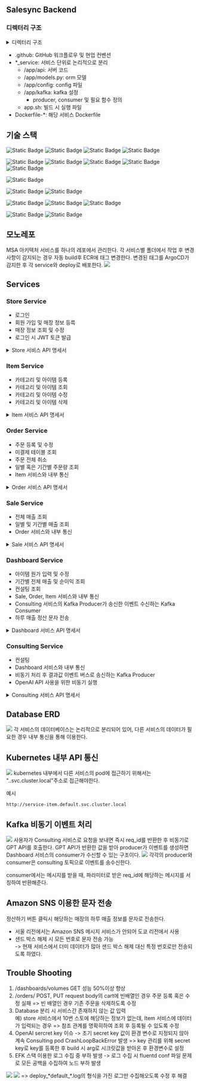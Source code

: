 ## Salesync Backend
### 디렉터리 구조
<details>
<summary>디렉터리 구조</summary>
<div markdown="1">

```
📦backend
 ┣ 📂.github
 ┃ ┣ 📂ISSUE_TEMPLATE
 ┃ ┃ ┣ 📜✅-feature-request.md
 ┃ ┃ ┗ 📜🐞-bug-report.md
 ┃ ┣ 📂workflows
 ┃ ┃ ┣ 📜bff.yaml
 ┃ ┃ ┣ 📜consulting-service.yml
 ┃ ┃ ┣ 📜dash-service.yml
 ┃ ┃ ┣ 📜desc.txt
 ┃ ┃ ┣ 📜item-service.yml
 ┃ ┃ ┣ 📜models.yml
 ┃ ┃ ┣ 📜order-service.yml
 ┃ ┃ ┣ 📜sale-service.yml
 ┃ ┃ ┗ 📜store-service.yml
 ┃ ┣ 📜CODEOWNERS
 ┃ ┗ 📜PULL_REQUEST_TEMPLATE
 ┣ 📂bff
 ┃ ┣ 📂app
 ┃ ┃ ┣ 📂api
 ┃ ┃ ┃ ┣ 📜__init__.py
 ┃ ┃ ┃ ┣ 📜bff.py
 ┃ ┃ ┃ ┗ 📜main.py
 ┃ ┃ ┗ 📜__init__.py
 ┃ ┣ 📂config
 ┃ ┃ ┣ 📜__init__.py
 ┃ ┃ ┗ 📜development.py
 ┃ ┗ 📜requirements.txt
 ┣ 📂consulting_service
 ┃ ┣ 📂app
 ┃ ┃ ┣ 📂api
 ┃ ┃ ┃ ┣ 📜__init__.py
 ┃ ┃ ┃ ┣ 📜consulting.py
 ┃ ┃ ┃ ┗ 📜main.py
 ┃ ┃ ┣ 📂kafka
 ┃ ┃ ┃ ┣ 📜__init__.py
 ┃ ┃ ┃ ┣ 📜consumer.py
 ┃ ┃ ┃ ┗ 📜producer.py
 ┃ ┃ ┣ 📜__init__.py
 ┃ ┃ ┗ 📜models.py
 ┃ ┣ 📂config
 ┃ ┃ ┣ 📜__init__.py
 ┃ ┃ ┗ 📜development.py
 ┃ ┣ 📜__init__.py
 ┃ ┣ 📜app.sh
 ┃ ┗ 📜requirements.txt
 ┣ 📂dashboard_service
 ┃ ┣ 📂app
 ┃ ┃ ┣ 📂api
 ┃ ┃ ┃ ┣ 📜__init__.py
 ┃ ┃ ┃ ┣ 📜dashboard.py
 ┃ ┃ ┃ ┗ 📜main.py
 ┃ ┃ ┣ 📂kafka
 ┃ ┃ ┃ ┣ 📜__init__.py
 ┃ ┃ ┃ ┣ 📜consumer.py
 ┃ ┃ ┃ ┗ 📜producer.py
 ┃ ┃ ┗ 📜__init__.py
 ┃ ┣ 📂config
 ┃ ┃ ┣ 📜__init__.py
 ┃ ┃ ┗ 📜development.py
 ┃ ┣ 📜__init__.py
 ┃ ┗ 📜requirements.txt
 ┣ 📂item_service
 ┃ ┣ 📂app
 ┃ ┃ ┣ 📂api
 ┃ ┃ ┃ ┣ 📜__init__.py
 ┃ ┃ ┃ ┣ 📜categories.py
 ┃ ┃ ┃ ┣ 📜items.py
 ┃ ┃ ┃ ┗ 📜main.py
 ┃ ┃ ┣ 📜__init__.py
 ┃ ┃ ┗ 📜models.py
 ┃ ┣ 📂config
 ┃ ┃ ┣ 📜__init__.py
 ┃ ┃ ┣ 📜development.py
 ┃ ┃ ┗ 📜production.py
 ┃ ┣ 📜__init__.py
 ┃ ┣ 📜app.sh
 ┃ ┗ 📜requirements.txt
 ┣ 📂order_service
 ┃ ┣ 📂app
 ┃ ┃ ┣ 📂api
 ┃ ┃ ┃ ┣ 📜__init__.py
 ┃ ┃ ┃ ┣ 📜main.py
 ┃ ┃ ┃ ┗ 📜orders.py
 ┃ ┃ ┣ 📜__init__.py
 ┃ ┃ ┗ 📜models.py
 ┃ ┣ 📂config
 ┃ ┃ ┣ 📜__init__.py
 ┃ ┃ ┣ 📜development.py
 ┃ ┃ ┗ 📜production.py
 ┃ ┣ 📜__init__.py
 ┃ ┣ 📜app.sh
 ┃ ┗ 📜requirements.txt
 ┣ 📂sale_service
 ┃ ┣ 📂app
 ┃ ┃ ┣ 📂api
 ┃ ┃ ┃ ┣ 📜__init__.py
 ┃ ┃ ┃ ┣ 📜main.py
 ┃ ┃ ┃ ┗ 📜sales.py
 ┃ ┃ ┣ 📜__init__.py
 ┃ ┃ ┗ 📜models.py
 ┃ ┣ 📂config
 ┃ ┃ ┣ 📜__init__.py
 ┃ ┃ ┣ 📜development.py
 ┃ ┃ ┗ 📜production.py
 ┃ ┣ 📜__init__.py
 ┃ ┣ 📜app.sh
 ┃ ┗ 📜requirements.txt
 ┣ 📂store_service
 ┃ ┣ 📂app
 ┃ ┃ ┣ 📂api
 ┃ ┃ ┃ ┣ 📜__init__.py
 ┃ ┃ ┃ ┣ 📜main.py
 ┃ ┃ ┃ ┗ 📜stores.py
 ┃ ┃ ┣ 📜__init__.py
 ┃ ┃ ┗ 📜models.py
 ┃ ┣ 📂config
 ┃ ┃ ┣ 📜__init__.py
 ┃ ┃ ┣ 📜development.py
 ┃ ┃ ┗ 📜production.py
 ┃ ┣ 📂test
 ┃ ┃ ┣ 📜fixtures.py
 ┃ ┃ ┣ 📜hook.py
 ┃ ┃ ┗ 📜test_api.py
 ┃ ┣ 📜__init__.py
 ┃ ┣ 📜app.sh
 ┃ ┗ 📜requirements.txt
 ┣ 📜.gitignore
 ┣ 📜Dockerfile-bff
 ┣ 📜Dockerfile-consulting
 ┣ 📜Dockerfile-dash
 ┣ 📜Dockerfile-item
 ┣ 📜Dockerfile-order
 ┣ 📜Dockerfile-sale
 ┣ 📜Dockerfile-store
 ┣ 📜README.md
 ┗ 📜__init__.py
```

</details>

- .github: GitHub 워크플로우 및 현업 컨벤션
- *_service: 서비스 단위로 논리적으로 분리
    - /app/api: 서버 코드
    - /app/models.py: orm 모델
    - /app/config: config 파일
    - /app/kafka: kafka 설정
        - producer, consumer 및 필요 함수 정의
    - app.sh: 빌드 시 실행 파일
- Dockerfile-*: 해당 서비스 Dockerfile

## 기술 스택
![Static Badge](https://img.shields.io/badge/flask-%23000000?style=flat&logo=flask&logoColor=white)
![Static Badge](https://img.shields.io/badge/SQLAlchemy-%23D71F00?style=flat&logo=sqlalchemy&logoColor=white)
![Static Badge](https://img.shields.io/badge/PostgreSQL-%234169E1?style=flat&logo=postgresql&logoColor=white)
![Static Badge](https://img.shields.io/badge/Apache%20Kafka-%23231F20?style=flat&logo=apachekafka&logoColor=white)

![Static Badge](https://img.shields.io/badge/Docker-%232496ED?style=flat&logo=docker&logoColor=white)
![Static Badge](https://img.shields.io/badge/Amazon%20RDS-%23527FFF?style=flat&logo=amazonrds&logoColor=white)
![Static Badge](https://img.shields.io/badge/Amazon%20EKS-%23FF9900?style=flat&logo=amazoneks&logoColor=white)
![Static Badge](https://img.shields.io/badge/Amazon%20DynamoDB-%234053D6?style=flat&logo=amazondynamodb&logoColor=white)
![Static Badge](https://img.shields.io/badge/Amazon%20S3-%23569A31?style=flat&logo=amazons3&logoColor=white)

![Static Badge](https://img.shields.io/badge/Terraform-%23844FBA?style=flat&logo=terraform&logoColor=white)

![Static Badge](https://img.shields.io/badge/GitHub%20Actions-%232088FF?style=flat&logo=githubactions&logoColor=white)
![Static Badge](https://img.shields.io/badge/ArgoCD-%23EF7B4D?style=flat&logo=argo&logoColor=white)

![Static Badge](https://img.shields.io/badge/Elasticsearch-%23005571?style=flat&logo=elasticsearch&logoColor=white)
![Static Badge](https://img.shields.io/badge/Fluentd-%230E83C8?style=flat&logo=fluentd&logoColor=white)
![Static Badge](https://img.shields.io/badge/Kibana-%23005571?style=flat&logo=kibana&logoColor=white)

![Static Badge](https://img.shields.io/badge/Prometheus-%23E6522C?style=flat&logo=prometheus&logoColor=white)
![Static Badge](https://img.shields.io/badge/Grafana-%23F46800?style=flat&logo=grafana&logoColor=white)

## 모노레포
MSA 아키텍처 서비스를 하나의 레포에서 관리한다.
각 서비스별 폴더에서 작업 후 변경 사항이 감지되는 경우 자동 build후 ECR에 태그 변경한다. 변경된 태그를 ArgoCD가 감지한 후 각 service와 deploy로 배포한다.
<img src="sources/argocd.png">

## Services
### Store Service

- 로그인
- 회원 가입 및 매장 정보 등륵
- 매장 정보 조회 및 수정
- 로그인 시 JWT 토큰 발급

<details>
<summary> Store 서비스 API 명세서</summary>
<div markdown="1">
    <img src="sources/store.png">
</div>
</details>

### Item Service
- 카테고리 및 아이템 등록
- 카테고리 및 아이템 조회
- 카테고리 및 아이템 수정
- 카테고리 및 아이템 삭제

<details>
<summary> Item 서비스 API 명세서</summary>
<div markdown="1">
    <img src="sources/item.png">
</div>
</details>

### Order Service
- 주문 등록 및 수정
- 미결제 테이블 조회
- 주문 전체 취소
- 일별 혹은 기간별 주문량 조회
- Item 서비스와 내부 통신

<details>
<summary> Order 서비스 API 명세서</summary>
<div markdown="1">
    <img src="sources/order.png">
</div>
</details>

### Sale Service
- 전체 매출 조회
- 일별 및 기간별 매출 조회
- Order 서비스와 내부 통신

<details>
<summary> Sale 서비스 API 명세서</summary>
<div markdown="1">
    <img src="sources/sale.png">
</div>
</details>

### Dashboard Service
- 아이템 원가 입력 및 수정
- 기간별 전체 매출 및 순이익 조회
- 컨설팅 조회
- Sale, Order, Item 서비스와 내부 통신
- Consulting 서비스의 Kafka Producer가 송신한 이벤트 수신하는 Kafka Consumer
- 하루 매출 정산 문자 전송

<details>
<summary> Dashboard 서비스 API 명세서</summary>
<div markdown="1">
    <img src="sources/dashboard.png">
</div>
</details>

### Consulting Service
- 컨설팅
- Dashboard 서비스와 내부 통신
- 비동기 처리 후 결과값 이벤트 버스로 송신하는 Kafka Producer
- OpenAI API 사용을 위한 비동기 실행

<details>
<summary> Consulting 서비스 API 명세서</summary>
<div markdown="1">
    <img src="sources/consulting.png">
</div>
</details>

## Database ERD
<img src="sources/salesyncdb.png">
각 서비스의 데이터베이스는 논리적으로 분리되어 있어, 다른 서비스의 데이터가 필요한 경우 내부 통신을 통해 이용한다.

## Kubernetes 내부 API 통신
<img src="sources/kubernetes_pods.png">
kubernetes 내부에서 다른 서비스의 pod에 접근하기 위해서는 "<service>.<namespace>.svc.cluster.local"주소로 접근해야한다.

예시
```
http://service-item.default.svc.cluster.local
```

## Kafka 비동기 이벤트 처리
<img src="sources/Kafka.png">
사용자가 Consulting 서비스로 요청을 보내면 즉시 req_id를 반환한 후 비동기로 GPT API를 호출한다. GPT API가 반환한 값을 받아 producer가 이벤트를 생성하면 Dashboard 서비스의 consumer가 수신할 수 있는 구조이다.
<img src="sources/kafka2.png">
각각의 producer와 consumer은 consulting 토픽으로 이벤트를 송수신한다.

consumer에서는 메시지를 받을 때, 파라미터로 받은 req_id에 해당하는 메시지를 서칭하여 반환해준다.

## Amazon SNS 이용한 문자 전송
정산하기 버튼 클릭시 해당하는 매장의 하루 매출 정보를 문자로 전송한다.
- 서울 리전에서는 Amazon SNS 메시지 서비스가 안되어 도쿄 리전에서 사용
- 샌드 박스 해제 시 모든 번호로 문자 전송 가능<br>
    -> 현재 서비스에서 더미 데이터가 많아 샌드 박스 해제 대신 특정 번호로만 전송되도록 하였다.

## Trouble Shooting
1. /dashboards/volumes GET 성능 50%이상 향상
2. /orders/ POST, PUT request body의 cart에 빈배열인 경우 주문 등록 혹은 수정 실패
=> 빈 배열인 경우 기존 주문을 삭제하도록 수정
3. Database 분리 시 서비스간 존재하지 않는 값 입력<br>
예) store 서비스에서 10번 스토에 해당하는 정보가 없는데, Item 서비스에 데이터가 입력되는 경우
=> 참조 관계를 명확히하여 조회 후 등록될 수 있도록 수정 
4. OpenAI sercret key 이슈
-> 초기 secret key 값이 환경 변수로 지정되지 않아 계속 Consulting pod CrashLoopBackError 발생
=> key 관리를 위해 secret key로 key를 등록한 후 build 시 arg로 시크릿값을 받아온 후 환경변수로 설정
5. EFK 스택 이용한 로그 수집 중 부하 발생
-> 로그 수집 시 fluentd conf 파일 문제로 모든 공백을 수집하여 노드 부하 발생
<img src="sources/efk부하1.png">
<img src="sources/efk 부하2.png">
=> deploy_*default_*.log의 형식을 가진 로그만 수집해오도록 수정 후 해결